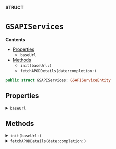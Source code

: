 **STRUCT**

# `GSAPIServices`

**Contents**

- [Properties](#properties)
  - `baseUrl`
- [Methods](#methods)
  - `init(baseUrl:)`
  - `fetchAPODDetails(date:completion:)`

```swift
public struct GSAPIServices: GSAPIServiceEntity
```

## Properties
<details><summary markdown="span"><code>baseUrl</code></summary>

```swift
let baseUrl: URL
```

</details>

## Methods
<details><summary markdown="span"><code>init(baseUrl:)</code></summary>

```swift
public init(baseUrl: URL)
```

</details>

<details><summary markdown="span"><code>fetchAPODDetails(date:completion:)</code></summary>

```swift
func fetchAPODDetails(date: Date, completion: @escaping (_: GSAPIServiceResult<PictureDetails>) -> Void)
```

Fetch APOD for the given date:

- Parameter date: Date object for which APOD needs to be fetched
- Parameter @escaping completion: Completion handler returning ServiceResult with PictureDetails

#### Parameters

| Name | Description |
| ---- | ----------- |
| date | Date object for which APOD needs to be fetched |
| @escaping completion | Completion handler returning ServiceResult with PictureDetails |

</details>